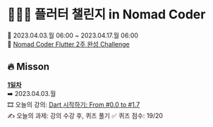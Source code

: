 # 👩🏻‍💻 플러터 챌린지 in Nomad Coder
📅 2023.04.03.월 06:00 ~ 2023.04.17.월 06:00  
🏢 [Nomad Coder Flutter 2주 완성 Challenge](https://nomadcoders.co/c/flutter-challenge/lobby)  
  
## 🔥 Misson
[**1일차**](https://github.com/jung0115/flutter-challenge/tree/main/Day01_0403)  
➡️ 2023.04.03.월  
🎞️ 오늘의 강의: [Dart 시작하기: From #0.0 to #1.7](https://nomadcoders.co/dart-for-beginners/lectures/4090)  
✍️ 오늘의 과제: 강의 수강 후, 퀴즈 풀기 
✅ 퀴즈 점수: 19/20  
  